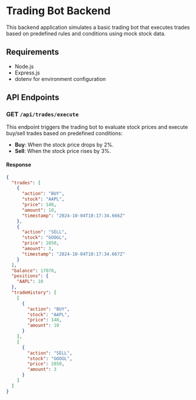 # Trading Bot Backend

This backend application simulates a basic trading bot that executes trades based on predefined rules and conditions using mock stock data.

## Requirements

- Node.js
- Express.js
- dotenv for environment configuration

## API Endpoints

### GET `/api/trades/execute`

This endpoint triggers the trading bot to evaluate stock prices and execute buy/sell trades based on predefined conditions:

- **Buy**: When the stock price drops by 2%.
- **Sell**: When the stock price rises by 3%.

#### Response
```json
{
  "trades": [
    {
      "action": "BUY",
      "stock": "AAPL",
      "price": 148,
      "amount": 10,
      "timestamp": "2024-10-04T10:17:34.666Z"
    },
    {
      "action": "SELL",
      "stock": "GOOGL",
      "price": 2850,
      "amount": 3,
      "timestamp": "2024-10-04T10:17:34.667Z"
    }
  ],
  "balance": 17070,
  "positions": {
    "AAPL": 10
  },
  "tradeHistory": [
    [
      {
        "action": "BUY",
        "stock": "AAPL",
        "price": 148,
        "amount": 10
      }
    ],
    [
      {
        "action": "SELL",
        "stock": "GOOGL",
        "price": 2850,
        "amount": 3
      }
    ]
  ]
}